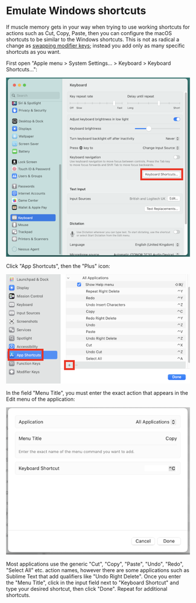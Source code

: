 # Emulate Windows shortcuts

If muscle memory gets in your way when trying to use working shortcuts for actions such as Cut, Copy, Paste, then you can configure the macOS shortcuts to be similar to the Windows shortcuts. This is not as radical a change as [swapping modifier keys](https://support.apple.com/en-gb/guide/mac-help/mchlp1011/mac); instead you add only as many specific shortcuts as you want.

First open "Apple menu > System Settings... > Keyboard > Keyboard Shortcuts...":

![macOS Keyboard Shortcuts location](img/emulate-windows-shortcuts-1.png)

Click "App Shortcuts", then the "Plus" icon:

![macOS App Shortcuts location](img/emulate-windows-shortcuts-2.png)

In the field "Menu Title", you must enter the exact action that appears in the Edit menu of the application:

![macOS new App Shortcut](img/emulate-windows-shortcuts-3.png)

Most applications use the generic "Cut", "Copy", "Paste", "Undo", "Redo", "Select All" etc. action names, however there are some applications such as Sublime Text that add qualifiers like "Undo Right Delete". Once you enter the "Menu Title", click in the input field next to "Keyboard Shortcut" and type your desired shortcut, then click "Done". Repeat for additional shortcuts.

